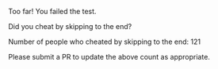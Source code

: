 Too far! You failed the test. 
 
Did you cheat by skipping to the end? 

Number of people who cheated by skipping to the end: 121

Please submit a PR to update the above count as appropriate. 
 
